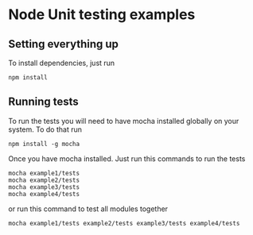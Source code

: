 # Node Unit testing examples

## Setting everything up

To install dependencies, just run

    npm install
    
## Running tests

To run the tests you will need to have mocha installed globally on your system. To do that run

    npm install -g mocha
    
Once you have mocha installed. Just run this commands to run the tests

    mocha example1/tests
    mocha example2/tests
    mocha example3/tests
    mocha example4/tests
    
or run this command to test all modules together

    mocha example1/tests example2/tests example3/tests example4/tests
    

    
